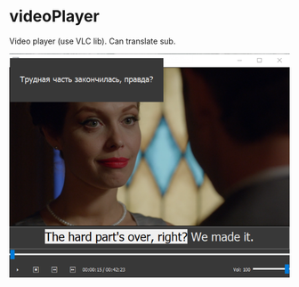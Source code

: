 # videoPlayer

Video player (use VLC lib). Can translate sub.

![Screenshot](https://github.com/J-CITY/videoPlayer/blob/master/scr.png)
